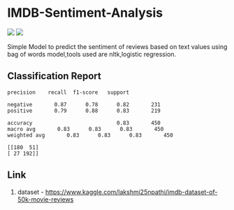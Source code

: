 # IMDB-Sentiment-Analysis

![](https://img.shields.io/badge/NLTK-Text_Processing-E94560) ![](https://img.shields.io/badge/Logistic_Regression-Classification-0F3460)

Simple Model to predict the sentiment of reviews based on text values using bag of words model,tools used are nltk,logistic regression.

## Classification Report

    precision    recall  f1-score   support

    negative       0.87      0.78      0.82       231
    positive       0.79      0.88      0.83       219

    accuracy                           0.83       450
    macro avg       0.83      0.83      0.83       450
    weighted avg       0.83      0.83      0.83       450

    [[180  51]
    [ 27 192]]





## Link  
1. dataset - https://www.kaggle.com/lakshmi25npathi/imdb-dataset-of-50k-movie-reviews
